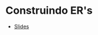 # Construindo ER's

* [Slides](https://github.com/IgorAvilaPereira/bd2022_1sem/raw/main/5construindo-er.pdf)
